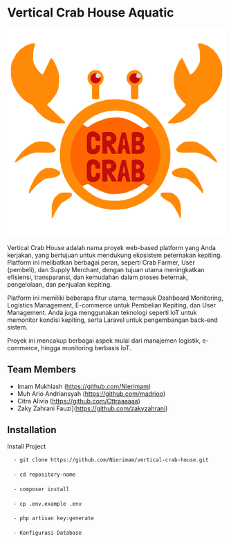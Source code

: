# Vertical Crab House Aquatic

![Crab Crab Logo](public/assets/crab_crab_logo.png)

Vertical Crab House adalah nama proyek web-based platform yang Anda kerjakan, yang bertujuan untuk mendukung ekosistem peternakan kepiting. Platform ini melibatkan berbagai peran, seperti Crab Farmer, User (pembeli), dan Supply Merchant, dengan tujuan utama meningkatkan efisiensi, transparansi, dan kemudahan dalam proses beternak, pengelolaan, dan penjualan kepiting.

Platform ini memiliki beberapa fitur utama, termasuk Dashboard Monitoring, Logistics Management, E-commerce untuk Pembelian Kepiting, dan User Management. Anda juga menggunakan teknologi seperti IoT untuk memonitor kondisi kepiting, serta Laravel untuk pengembangan back-end sistem.

Proyek ini mencakup berbagai aspek mulai dari manajemen logistik, e-commerce, hingga monitoring berbasis IoT.

## Team Members

-   Imam Mukhlash (https://github.com/Nierimam)
-   Muh Ario Andriansyah (https://github.com/madrioo)
-   Citra Alivia (https://github.com/Cttraaaaaa)
-   Zaky Zahrani Fauzi](https://github.com/zakyzahrani)

## Installation

Install Project

```bash
  - git clone https://github.com/Nierimam/vertical-crab-house.git

  - cd repository-name

  - composer install

  - cp .env.example .env

  - php artisan key:generate

  - Konfigurasi Database
```
